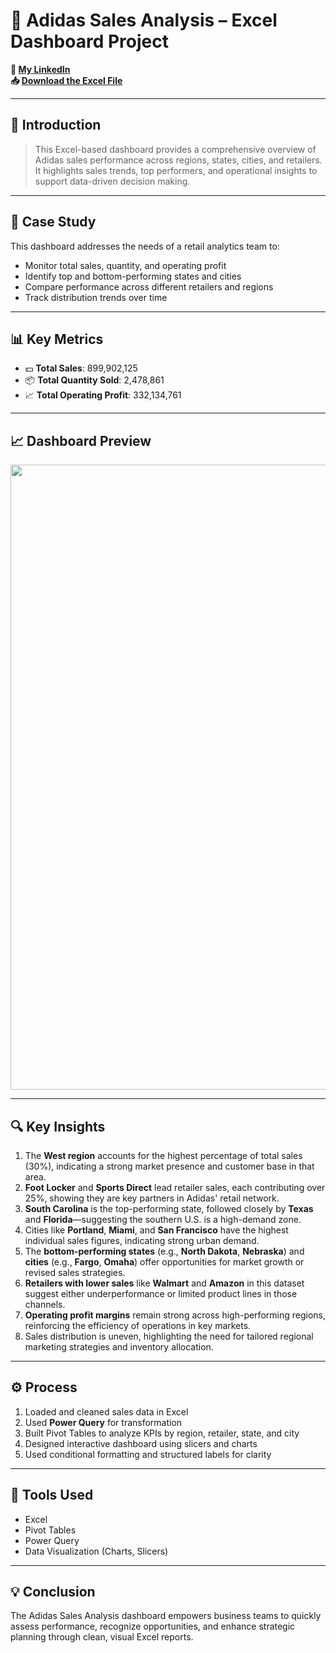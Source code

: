 # 👟 Adidas Sales Analysis – Excel Dashboard Project

**🔗 [My LinkedIn](https://www.linkedin.com/in/ahmad-yasser-faiq-data-analyst/)**  
**📥 [Download the Excel File](https://github.com/ahmadyase1234/Adidas-Sales-Analysis/raw/main/Adidas%20Analysis%20project.xlsx)**  

---

## 📝 Introduction

> This Excel-based dashboard provides a comprehensive overview of Adidas sales performance across regions, states, cities, and retailers. It highlights sales trends, top performers, and operational insights to support data-driven decision making.

---

## 🎯 Case Study

This dashboard addresses the needs of a retail analytics team to:

- Monitor total sales, quantity, and operating profit  
- Identify top and bottom-performing states and cities  
- Compare performance across different retailers and regions  
- Track distribution trends over time

---

## 📊 Key Metrics

- 💵 **Total Sales**: 899,902,125  
- 📦 **Total Quantity Sold**: 2,478,861  
- 📈 **Total Operating Profit**: 332,134,761

---

## 📈 Dashboard Preview

<img src="https://github.com/ahmadyase1234/Adidas-Sales-Analysis/blob/main/assets/adidas-dashboard.png?raw=true" width="1000">

---

## 🔍 Key Insights

1. The **West region** accounts for the highest percentage of total sales (30%), indicating a strong market presence and customer base in that area.  
2. **Foot Locker** and **Sports Direct** lead retailer sales, each contributing over 25%, showing they are key partners in Adidas' retail network.  
3. **South Carolina** is the top-performing state, followed closely by **Texas** and **Florida**—suggesting the southern U.S. is a high-demand zone.  
4. Cities like **Portland**, **Miami**, and **San Francisco** have the highest individual sales figures, indicating strong urban demand.  
5. The **bottom-performing states** (e.g., **North Dakota**, **Nebraska**) and **cities** (e.g., **Fargo**, **Omaha**) offer opportunities for market growth or revised sales strategies.  
6. **Retailers with lower sales** like **Walmart** and **Amazon** in this dataset suggest either underperformance or limited product lines in those channels.  
7. **Operating profit margins** remain strong across high-performing regions, reinforcing the efficiency of operations in key markets.  
8. Sales distribution is uneven, highlighting the need for tailored regional marketing strategies and inventory allocation.

---

## ⚙️ Process

1. Loaded and cleaned sales data in Excel  
2. Used **Power Query** for transformation  
3. Built Pivot Tables to analyze KPIs by region, retailer, state, and city  
4. Designed interactive dashboard using slicers and charts  
5. Used conditional formatting and structured labels for clarity

---

## 🧰 Tools Used

- Excel  
- Pivot Tables  
- Power Query  
- Data Visualization (Charts, Slicers)

---

## 💡 Conclusion

The Adidas Sales Analysis dashboard empowers business teams to quickly assess performance, recognize opportunities, and enhance strategic planning through clean, visual Excel reports.
